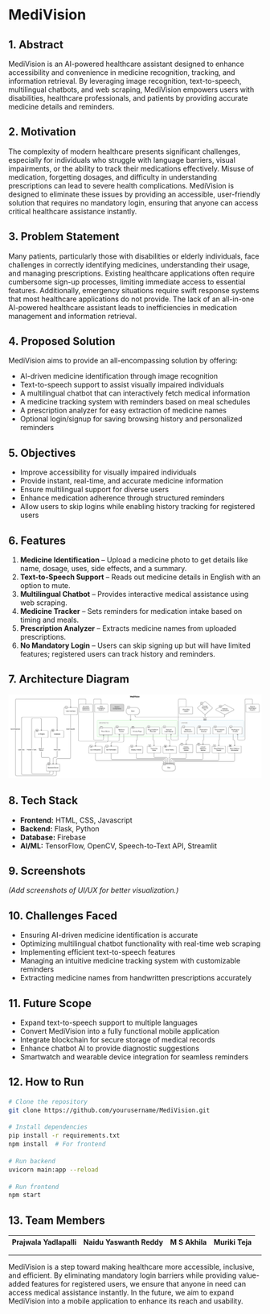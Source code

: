 # MediVision

## 1. Abstract
MediVision is an AI-powered healthcare assistant designed to enhance accessibility and convenience in medicine recognition, tracking, and information retrieval. By leveraging image recognition, text-to-speech, multilingual chatbots, and web scraping, MediVision empowers users with disabilities, healthcare professionals, and patients by providing accurate medicine details and reminders.

## 2. Motivation
The complexity of modern healthcare presents significant challenges, especially for individuals who struggle with language barriers, visual impairments, or the ability to track their medications effectively. Misuse of medication, forgetting dosages, and difficulty in understanding prescriptions can lead to severe health complications. MediVision is designed to eliminate these issues by providing an accessible, user-friendly solution that requires no mandatory login, ensuring that anyone can access critical healthcare assistance instantly.

## 3. Problem Statement
Many patients, particularly those with disabilities or elderly individuals, face challenges in correctly identifying medicines, understanding their usage, and managing prescriptions. Existing healthcare applications often require cumbersome sign-up processes, limiting immediate access to essential features. Additionally, emergency situations require swift response systems that most healthcare applications do not provide. The lack of an all-in-one AI-powered healthcare assistant leads to inefficiencies in medication management and information retrieval.

## 4. Proposed Solution
MediVision aims to provide an all-encompassing solution by offering:
- AI-driven medicine identification through image recognition
- Text-to-speech support to assist visually impaired individuals
- A multilingual chatbot that can interactively fetch medical information
- A medicine tracking system with reminders based on meal schedules
- A prescription analyzer for easy extraction of medicine names
- Optional login/signup for saving browsing history and personalized reminders

## 5. Objectives
- Improve accessibility for visually impaired individuals
- Provide instant, real-time, and accurate medicine information
- Ensure multilingual support for diverse users
- Enhance medication adherence through structured reminders
- Allow users to skip logins while enabling history tracking for registered users

## 6. Features
1. **Medicine Identification** – Upload a medicine photo to get details like name, dosage, uses, side effects, and a summary.
2. **Text-to-Speech Support** – Reads out medicine details in English with an option to mute.
3. **Multilingual Chatbot** – Provides interactive medical assistance using web scraping.
4. **Medicine Tracker** – Sets reminders for medication intake based on timing and meals.
5. **Prescription Analyzer** – Extracts medicine names from uploaded prescriptions.
6. **No Mandatory Login** – Users can skip signing up but will have limited features; registered users can track history and reminders.

## 7. Architecture Diagram
![Architecture Diagram](assets/images/mediVision-workflow.png)

## 8. Tech Stack
- **Frontend:** HTML, CSS, Javascript
- **Backend:** Flask, Python
- **Database:** Firebase
- **AI/ML:** TensorFlow, OpenCV, Speech-to-Text API, Streamlit

## 9. Screenshots
*(Add screenshots of UI/UX for better visualization.)*

## 10. Challenges Faced
- Ensuring AI-driven medicine identification is accurate
- Optimizing multilingual chatbot functionality with real-time web scraping
- Implementing efficient text-to-speech features
- Managing an intuitive medicine tracking system with customizable reminders
- Extracting medicine names from handwritten prescriptions accurately

## 11. Future Scope
- Expand text-to-speech support to multiple languages
- Convert MediVision into a fully functional mobile application
- Integrate blockchain for secure storage of medical records
- Enhance chatbot AI to provide diagnostic suggestions
- Smartwatch and wearable device integration for seamless reminders

## 12. How to Run
```bash
# Clone the repository
git clone https://github.com/yourusername/MediVision.git

# Install dependencies
pip install -r requirements.txt
npm install  # For frontend

# Run backend
uvicorn main:app --reload

# Run frontend
npm start
```

## 13. Team Members
| **Prajwala Yadlapalli** | **Naidu Yaswanth Reddy** | **M S Akhila** | **Muriki Teja** |
|-------------------------|--------------------------|----------------|---------------|

---

MediVision is a step toward making healthcare more accessible, inclusive, and efficient. By eliminating mandatory login barriers while providing value-added features for registered users, we ensure that anyone in need can access medical assistance instantly. In the future, we aim to expand MediVision into a mobile application to enhance its reach and usability.

